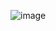 
![image](https://user-images.githubusercontent.com/64452307/202340138-7d16cc50-d8e0-4ea1-a92b-67dfcadb7b6e.png)
